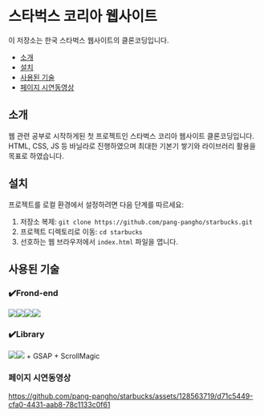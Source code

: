 # 스타벅스 코리아 웹사이트

이 저장소는 한국 스타벅스 웹사이트의 클론코딩입니다. 


- [소개](#소개)
- [설치](#설치)
- [사용된 기술](#사용된-기술)
- [페이지 시연동영상](#페이지-시연동영상)
## 소개

웹 관련 공부로 시작하게된 첫 프로젝트인 스타벅스 코리아 웹사이트 클론코딩입니다. HTML, CSS, JS 등 바닐라로 진행하였으며 최대한 기본기 쌓기와 라이브러리 활용을 목표로 하였습니다.


## 설치

프로젝트를 로컬 환경에서 설정하려면 다음 단계를 따르세요:

1. 저장소 복제: `git clone https://github.com/pang-pangho/starbucks.git`
2. 프로젝트 디렉토리로 이동: `cd starbucks`
3. 선호하는 웹 브라우저에서 `index.html` 파일을 엽니다.



## 사용된 기술

### ✔️Frond-end
<img src="https://img.shields.io/badge/HTML5-61DAFB?style=for-the-badge&logo=HTML5&logoColor=black"><img src="https://img.shields.io/badge/Css-1572B6?style=for-the-badge&logo=Css&logoColor=white"><img src="https://img.shields.io/badge/javascript-F7DF1E?style=for-the-badge&logo=javascript&logoColor=white"><img src="https://img.shields.io/badge/netlify-00C7B7?style=for-the-badge&logo=netlify&logoColor=white">

### ✔️Library
<img src ="https://img.shields.io/badge/Lodash-3492FF?style=for-the-badge&logo=Lodash&logoColor=black"/><img src="https://img.shields.io/badge/swiper-6332F6?style=for-the-badge&logo=swiper&logoColor=yellow"> + GSAP + ScrollMagic

### 페이지 시연동영상

https://github.com/pang-pangho/starbucks/assets/128563719/d71c5449-cfa0-4431-aab8-78c1133c0f61




